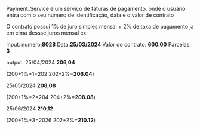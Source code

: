 Payment_Service é um serviço de faturas de pagamento, onde o usuário entra com o seu numero de identificação, data e o valor de contrato

O contrato possui 1% de juro simples mensal + 2% de taxa de pagamento ja em cima dessse juros mensal
ex:

input:
numero:**8028**
Data:**25/03/2024**
Valor do contrato: **600.00**
Parcelas: **3**

output:
25/04/2024 
**206,04**

(200+1%*1=202
202+2%=**206.04**)

25/05/2024 
**208,08**

(200+1%*2=204
204+2%=**208.08**)

25/06/2024 
**210,12**

(200+1%*3=2026
202+2%=**210.12**)
